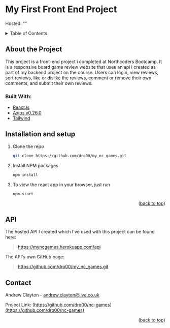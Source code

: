 
<div id="top"></div>

# My First Front End Project

Hosted: ""

<details>
  <summary>Table of Contents</summary>
  <ol>
    <li>
      <a href="#about-the-project">About The Project</a>
    </li>
    <li>
      <a href="#installation-and-setup">Installation and setup</a>
    </li>
    <li><a href="#contact">Contact</a></li>
  </ol>
</details>

## About the Project

This project is a front-end project i completed at Northcoders Bootcamp. It is a responsive board game review website that uses an api i created as part of my backend project on the course.  Users can login, view reviews, sort reviews, like or dislike the reviews, comment or remove their own comments, and submit their own reviews.

### Built With:

- [React.js](https://reactjs.org/)
- [Axios v0.26.0](https://www.npmjs.com/package/axios)
- [Tailwind](https://tailwindcss.com)

## Installation and setup

1. Clone the repo
   ```sh
   git clone https://github.com/dro00/my_nc_games.git
   ```
2. Install NPM packages
   ```sh
   npm install
   ```
3. To view the react app in your browser, just run
   ```sh
   npm start
   ```

   <p align="right">(<a href="#top">back to top</a>)</p>

## API

The hosted API I created which I've used with this project can be found here:

> https://myncgames.herokuapp.com/api

The API's own GitHub page:

> https://github.com/dro00/my_nc_games.git

## Contact

Andrew Clayton - andrew.clayton@live.co.uk

Project Link: [https://github.com/dro00/nc-games](https://github.com/dro00/nc-games)


<p align="right">(<a href="#top">back to top</a>)</p>







